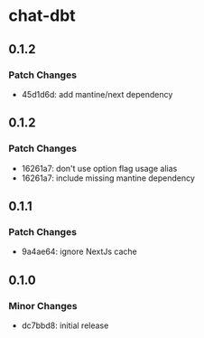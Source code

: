 # chat-dbt

## 0.1.2

### Patch Changes

- 45d1d6d: add mantine/next dependency

## 0.1.2

### Patch Changes

- 16261a7: don't use option flag usage alias
- 16261a7: include missing mantine dependency

## 0.1.1

### Patch Changes

- 9a4ae64: ignore NextJs cache

## 0.1.0

### Minor Changes

- dc7bbd8: initial release

